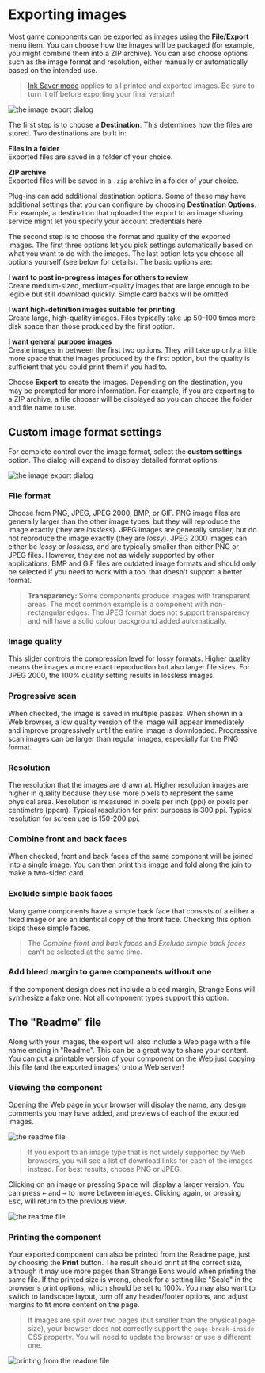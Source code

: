 # Exporting images

Most game components can be exported as images using the **File/Export** menu item. You can choose how the images will be packaged (for example, you might combine them into a ZIP archive). You can also choose options such as the image format and resolution, either manually or automatically based on the intended use.

> [Ink Saver mode](um-gc-preview.md#ink-saver) applies to all printed and exported images. Be sure to turn it off before exporting your final version!

![the image export dialog](images/export.png)

The first step is to choose a **Destination**. This determines how the files are stored. Two destinations are built in:

**Files in a folder**  
Exported files are saved in a folder of your choice.

**ZIP archive**  
Exported files will be saved in a `.zip` archive in a folder of your choice.

Plug-ins can add additional destination options. Some of these may have additional settings that you can configure by choosing **Destination Options**. For example, a destination that uploaded the export to an image sharing service might let you specify your account credentials here.

The second step is to choose the format and quality of the exported images. The first three options let you pick settings automatically based on what you want to do with the images. The last option lets you choose all options yourself (see below for details). The basic options are:

**I want to post in-progress images for others to review**  
Create medium-sized, medium-quality images that are large enough to be legible but still download quickly. Simple card backs will be omitted.

**I want high-definition images suitable for printing**  
Create large, high-quality images. Files typically take up 50–100 times more disk space than those produced by the first option.

**I want general purpose images**  
Create images in between the first two options. They will take up only a little more space that the images produced by the first option, but the quality is sufficient that you could print them if you had to.

Choose **Export** to create the images. Depending on the destination, you may be prompted for more information. For example, if you are exporting to a ZIP archive, a file chooser will be displayed so you can choose the folder and file name to use.

## Custom image format settings

For complete control over the image format, select the **custom settings** option. The dialog will expand to display detailed format options.

![the image export dialog](images/export-custom.png)

### File format

Choose from PNG, JPEG, JPEG 2000, BMP, or GIF. PNG image files are generally larger than the other image types, but they will reproduce the image exactly (they are *lossless*). JPEG images are generally smaller, but do not reproduce the image exactly (they are *lossy*). JPEG 2000 images can either be *lossy* or *lossless*, and are typically smaller than either PNG or JPEG files. However, they are not as widely supported by other applications. BMP and GIF files are outdated image formats and should only be selected if you need to work with a tool that doesn't support a better format.

> **Transparency:** Some components produce images with transparent areas. The most common example is a component with non-rectangular edges. The JPEG format does not support transparency and will have a solid colour background added automatically.

### Image quality

This slider controls the compression level for lossy formats. Higher quality means the images a more exact reproduction but also larger file sizes. For JPEG 2000, the 100% quality setting results in lossless images.

### Progressive scan

When checked, the image is saved in multiple passes. When shown in a Web browser, a low quality version of the image will appear immediately and improve progressively until the entire image is downloaded. Progressive scan images can be larger than regular images, especially for the PNG format.

### Resolution

The resolution that the images are drawn at. Higher resolution images are higher in quality because they use more pixels to represent the same physical area. Resolution is measured in pixels per inch (ppi) or pixels per centimetre (ppcm). Typical resolution for print purposes is 300 ppi. Typical resolution for screen use is 150-200 ppi.

### Combine front and back faces

When checked, front and back faces of the same component will be joined into a single image. You can then print this image and fold along the join to make a two-sided card.

### Exclude simple back faces

Many game components have a simple back face that consists of a either a fixed image or are an identical copy of the front face. Checking this option skips these simple faces.

> The *Combine front and back faces* and *Exclude simple back faces* can't be selected at the same time.

### Add bleed margin to game components without one

If the component design does not include a bleed margin, Strange Eons will synthesize a fake one. Not all component types support this option.

## The "Readme" file

Along with your images, the export will also include a Web page with a file name ending in "Readme". This can be a great way to share your content. You can put a printable version of your component on the Web just copying this file (and the exported images) onto a Web server!

### Viewing the component

Opening the Web page in your browser will display the name, any design comments you may have added, and previews of each of the exported images.

![the readme file](images/export-readme-1.png)

> If you export to an image type that is not widely supported by Web browsers, you will see a list of download links for each of the images instead. For best results, choose PNG or JPEG.

Clicking on an image or pressing <kbd>Space</kbd> will display a larger version. You can press <kbd>←</kbd> and <kbd>→</kbd> to move between images. Clicking again, or pressing <kbd>Esc</kbd>, will return to the previous view. 

![the readme file](images/export-readme-2.png)

### Printing the component

Your exported component can also be printed from the Readme page, just by choosing the **Print** button.  The result should print at the correct size, although it may use more pages than Strange Eons would when printing the same file. If the printed size is wrong, check for a setting like "Scale" in the browser's print options, which should be set to 100%. You may also want to switch to landscape layout, turn off any header/footer options, and adjust margins to fit more content on the page.

> If images are split over two pages (but smaller than the physical page size), your browser does not correctly support the `page-break-inside` CSS property. You will need to update the browser or use a different one.

![printing from the readme file](images/export-readme-3.png)